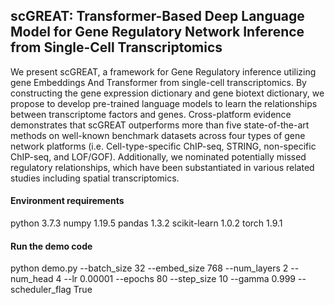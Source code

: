 
## scGREAT: Transformer-Based Deep Language Model for Gene Regulatory Network Inference from Single-Cell Transcriptomics

We present scGREAT, a framework for Gene Regulatory inference utilizing gene Embeddings And Transformer from single-cell transcriptomics. By constructing the gene expression dictionary and gene biotext dictionary, we propose to develop pre-trained language models to learn the relationships between transcriptome factors and genes. Cross-platform evidence demonstrates that scGREAT outperforms more than five state-of-the-art methods on well-known benchmark datasets across four types of gene network platforms (i.e. Cell-type-specific ChIP-seq, STRING, non-specific ChIP-seq, and LOF/GOF). Additionally, we nominated potentially missed regulatory relationships, which have been substantiated in various related studies including spatial transcriptomics.


#### Environment requirements
python 3.7.3
numpy  1.19.5
pandas 1.3.2
scikit-learn 1.0.2 
torch  1.9.1   



#### Run the demo code
python demo.py --batch_size 32 --embed_size 768 --num_layers 2 --num_head 4 --lr 0.00001 --epochs 80 --step_size 10 --gamma 0.999 --scheduler_flag True


